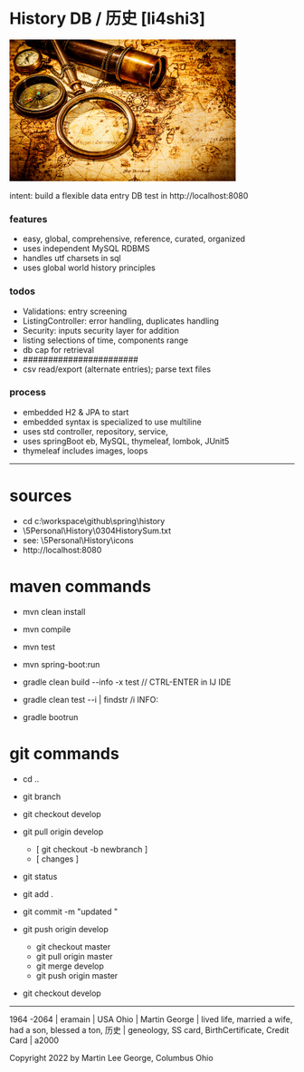 # History DB / 历史 [li4shi3]

<img src = "src/main/resources/static/images/history.png" alt = "history" title = "history" style = "width: 400px; height: 250px;" />

intent: build a flexible data entry DB
test in http://localhost:8080

### features
* easy, global, comprehensive, reference, curated, organized
* uses independent MySQL RDBMS
* handles utf charsets in sql
* uses global world history principles

### todos
* Validations: entry screening 
* ListingController: error handling, duplicates handling
* Security: inputs security layer for addition
* listing selections of time, components range
* db cap for retrieval
* #######################
* csv read/export (alternate entries); parse text files

### process
* embedded H2 & JPA to start
* embedded syntax is specialized to use multiline
* uses std controller, repository, service,
* uses springBoot eb, MySQL, thymeleaf, lombok, JUnit5
* thymeleaf includes images, loops

---
# sources
* cd c:\workspace\github\spring\history
* \\5Personal\History\0304HistorySum.txt
* see: \5Personal\History\icons
* http://localhost:8080

# maven commands
* mvn clean install
* mvn compile
* mvn test
* mvn spring-boot:run

* gradle clean build --info -x test // CTRL-ENTER in IJ IDE
* gradle clean test --i | findstr /i INFO:
* gradle bootrun

# git commands
* cd ..
* git branch
* git checkout develop 
* git pull origin develop
  * [ git checkout -b newbranch ]
  * [ changes ]

* git status 
* git add . 
* git commit -m "updated "
* git push origin develop 
  * git checkout master 
  * git pull origin master 
  * git merge develop 
  * git push origin master
* git checkout develop

---
1964 -2064 | eramain | USA Ohio | Martin George | lived life, married a wife, had a son, blessed a ton, 历史 |
geneology, SS card, BirthCertificate, Credit Card | a2000

Copyright 2022 by Martin Lee George, Columbus Ohio
